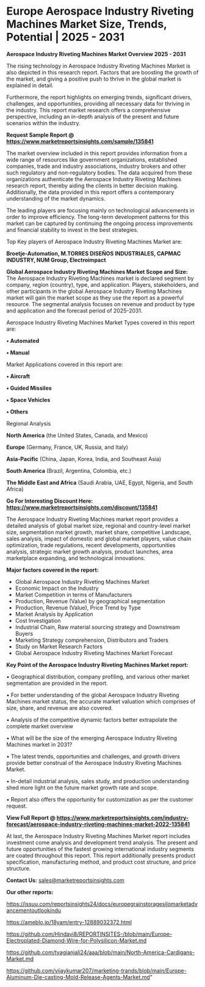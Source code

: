# Europe Aerospace Industry Riveting Machines Market Size, Trends, Potential | 2025 - 2031

<Strong> Aerospace Industry Riveting Machines Market Overview 2025 - 2031</strong>

The rising technology in Aerospace Industry Riveting Machines Market is also depicted in this research report. Factors that are boosting the growth of the market, and giving a positive push to thrive in the global market is explained in detail.

Furthermore, the report highlights on emerging trends, significant drivers, challenges, and opportunities, providing all necessary data for thriving in the industry. This report market research offers a comprehensive perspective, including an in-depth analysis of the present and future scenarios within the industry.

<strong>Request Sample Report @ <a href=https://www.marketreportsinsights.com/sample/135841>https://www.marketreportsinsights.com/sample/135841</a></strong>

The market overview included in this report provides information from a wide range of resources like government organizations, established companies, trade and industry associations, industry brokers and other such regulatory and non-regulatory bodies. The data acquired from these organizations authenticate the Aerospace Industry Riveting Machines research report, thereby aiding the clients in better decision making. Additionally, the data provided in this report offers a contemporary understanding of the market dynamics.

The leading players are focusing mainly on technological advancements in order to improve efficiency. The long-term development patterns for this market can be captured by continuing the ongoing process improvements and financial stability to invest in the best strategies.

Top Key players of Aerospace Industry Riveting Machines Market are:

<strong>Broetje-Automation, M.TORRES DISEÑOS INDUSTRIALES, CAPMAC INDUSTRY, NUM Group, Electroimpact</strong>

<strong><b>Global Aerospace Industry Riveting Machines Market Scope and Size:</b></strong>
The Aerospace Industry Riveting Machines market is declared segment by company, region (country), type, and application. Players, stakeholders, and other participants in the global Aerospace Industry Riveting Machines market will gain the market scope as they use the report as a powerful resource. The segmental analysis focuses on revenue and product by type and application and the forecast period of 2025-2031.

Aerospace Industry Riveting Machines Market Types covered in this report are:

<strong>• Automated

• Manual</strong>

Market Applications covered in this report are:

<strong>• Aircraft

• Guided Missiles

• Space Vehicles

• Others</strong> 

Regional Analysis

<strong>North America</strong> (the United States, Canada, and Mexico)

<strong>Europe</strong> (Germany, France, UK, Russia, and Italy)

<strong>Asia-Pacific</strong> (China, Japan, Korea, India, and Southeast Asia)

<strong>South America</strong> (Brazil, Argentina, Colombia, etc.)

<strong>The Middle East and Africa</strong> (Saudi Arabia, UAE, Egypt, Nigeria, and South Africa)

<strong>Go For Interesting Discount Here: <a href=https://www.marketreportsinsights.com/discount/135841>https://www.marketreportsinsights.com/discount/135841</a></strong>

The Aerospace Industry Riveting Machines market report provides a detailed analysis of global market size, regional and country-level market size, segmentation market growth, market share, competitive Landscape, sales analysis, impact of domestic and global market players, value chain optimization, trade regulations, recent developments, opportunities analysis, strategic market growth analysis, product launches, area marketplace expanding, and technological innovations.

<strong><b>Major factors covered in the report:</b></strong>
<ul>
  <li>Global Aerospace Industry Riveting Machines Market </li>
  <li>Economic Impact on the Industry</li>
  <li>Market Competition in terms of Manufacturers</li>
  <li>Production, Revenue (Value) by geographical segmentation</li>
  <li>Production, Revenue (Value), Price Trend by Type</li>
  <li>Market Analysis by Application</li>
  <li>Cost Investigation</li>
  <li>Industrial Chain, Raw material sourcing strategy and Downstream Buyers</li>
  <li>Marketing Strategy comprehension, Distributors and Traders</li>
  <li>Study on Market Research Factors</li>
  <li>Global Aerospace Industry Riveting Machines Market Forecast</li>
</ul>

<strong><b>Key Point of the Aerospace Industry Riveting Machines Market report:</b></strong>

• Geographical distribution, company profiling, and various other market segmentation are provided in the report.

• For better understanding of the global Aerospace Industry Riveting Machines market status, the accurate market valuation which comprises of size, share, and revenue are also covered.

• Analysis of the competitive dynamic factors better extrapolate the complete market overview

• What will be the size of the emerging Aerospace Industry Riveting Machines market in 2031?

• The latest trends, opportunities and challenges, and growth drivers provide better construal of the Aerospace Industry Riveting Machines Market.

• In-detail industrial analysis, sales study, and production understanding shed more light on the future market growth rate and scope.

• Report also offers the opportunity for customization as per the customer request.

<strong><b>View Full Report @ <a href=https://www.marketreportsinsights.com/industry-forecast/aerospace-industry-riveting-machines-market-2022-135841>https://www.marketreportsinsights.com/industry-forecast/aerospace-industry-riveting-machines-market-2022-135841</a></b></strong>


At last, the Aerospace Industry Riveting Machines Market report includes investment come analysis and development trend analysis. The present and future opportunities of the fastest growing international industry segments are coated throughout this report. This report additionally presents product specification, manufacturing method, and product cost structure, and price structure.

<strong>Contact Us:</strong>
sales@marketreportsinsights.com

<strong>Our other reports:</strong>

<a href=https://issuu.com/reportsinsights24/docs/europegrainstoragesilomarketadvancementoutlookindu>https://issuu.com/reportsinsights24/docs/europegrainstoragesilomarketadvancementoutlookindu</a>

<a href=https://ameblo.jp/18yam/entry-12889032372.html>https://ameblo.jp/18yam/entry-12889032372.html</a>

<a href=https://github.com/Hindavi8/REPORTINSITES-/blob/main/Europe-Electroplated-Diamond-Wire-for-Polysilicon-Market.md>https://github.com/Hindavi8/REPORTINSITES-/blob/main/Europe-Electroplated-Diamond-Wire-for-Polysilicon-Market.md</a>

<a href=https://github.com/tyagianjali24/aaa/blob/main/North-America-Cardigans-Market.md>https://github.com/tyagianjali24/aaa/blob/main/North-America-Cardigans-Market.md</a>

<a href=https://github.com/vijaykumar207/marketing-trands/blob/main/Europe-Aluminum-Die-casting-Mold-Release-Agents-Market.md>https://github.com/vijaykumar207/marketing-trands/blob/main/Europe-Aluminum-Die-casting-Mold-Release-Agents-Market.md</a>"
